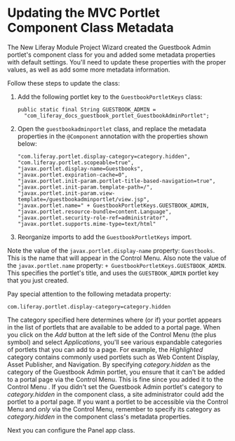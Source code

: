 # Updating the MVC Portlet Component Class Metadata [](id=updating-the-mvc-portlet-component-class-metadata)

The New Liferay Module Project Wizard created the Guestbook Admin portlet's 
component class for you and added some metadata properties with default settings. 
You'll need to update these properties with the proper values, as well as add 
some more metadata information.

Follow these steps to update the class:

1.  Add the following portlet key to the `GuestbookPortletKeys` class:

        public static final String GUESTBOOK_ADMIN =
          "com_liferay_docs_guestbook_portlet_GuestbookAdminPortlet";

2.  Open the `guestbookadminportlet` class, and replace the metadata 
    properties in the `@Component` annotation with the properties shown below:

        "com.liferay.portlet.display-category=category.hidden",
        "com.liferay.portlet.scopeable=true",
        "javax.portlet.display-name=Guestbooks",
        "javax.portlet.expiration-cache=0",
        "javax.portlet.init-param.portlet-title-based-navigation=true",
        "javax.portlet.init-param.template-path=/",
        "javax.portlet.init-param.view-template=/guestbookadminportlet/view.jsp",
        "javax.portlet.name=" + GuestbookPortletKeys.GUESTBOOK_ADMIN,
        "javax.portlet.resource-bundle=content.Language",
        "javax.portlet.security-role-ref=administrator",
        "javax.portlet.supports.mime-type=text/html"

3. Reorganize imports to add the `GuestbookPortletKeys` import.

Note the value of the `javax.portlet.display-name` property: `Guestbooks`. This 
is the name that will appear in the Control Menu. Also note the value of the 
`javax.portlet.name` property: `+ GuestbookPortletKeys.GUESTBOOK_ADMIN`. This 
specifies the portlet's title, and uses the `GUESTBOOK_ADMIN` portlet key that 
you just created.

Pay special attention to the following metadata property:

    com.liferay.portlet.display-category=category.hidden

The category specified here determines where (or if) your portlet appears in the
list of portlets that are available to be added to a portal page. When you click
on the *Add* button at the left side of the Control Menu (the plus symbol) and 
select *Applications*, you'll see various expandable categories of portlets 
that you can add to a page. For example, the *Highlighted* category contains 
commonly used portlets such as Web Content Display, Asset Publisher, and 
Navigation. By specifying *category.hidden* as the category of the Guestbook 
Admin portlet, you ensure that it can't be added to a portal page via the 
Control Menu. This is fine since you added it to the Control Menu . If you 
didn't set the Guestbook Admin portlet's category to *category.hidden* in the 
component class, a site administrator could add the portlet to a portal page. 
If you want a portlet to be accessible via the Control Menu and *only* via the 
Control Menu, remember to specify its category as *category.hidden* in the 
component class's metadata properties.

Next you can configure the Panel app class.

